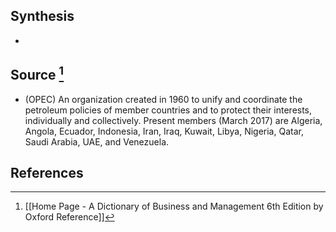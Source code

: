 ## Synthesis
- 
## Source [^1]
- (OPEC) An organization created in 1960 to unify and coordinate the petroleum policies of member countries and to protect their interests, individually and collectively. Present members (March 2017) are Algeria, Angola, Ecuador, Indonesia, Iran, Iraq, Kuwait, Libya, Nigeria, Qatar, Saudi Arabia, UAE, and Venezuela.
## References

[^1]: [[Home Page - A Dictionary of Business and Management 6th Edition by Oxford Reference]]